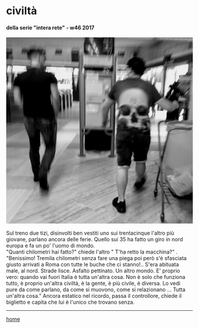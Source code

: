 # civiltà    

#### della serie "intera rete" - w46 2017  
![](/interarete122.png "Metro B - Colosseo")   

Sul treno due tizi, disinvolti ben vestiti uno sui trentacinque l'altro più giovane, parlano ancora delle ferie. Quello sui 35 ha fatto un giro in nord europa e fa un po' l'uomo di mondo.  
"Quanti chilometri hai fatto?" chiede  l'altro " T'ha retto la macchina?" .
"Benissimo! Tremila chilometri senza fare una piega poi però s'è sfasciata giusto arrivati a Roma con tutte le buche che ci stanno!.. S'era abituata male, al nord. Strade lisce. Asfalto pettinato. Un altro mondo. E' proprio vero: quando vai fuori Italia è tutta un'altra cosa. Non è solo che funziona tutto, è proprio un'altra civiltà, è la gente, è più civile, è diversa. Lo vedi pure da come parlano, da come si muovono, come si relazionano ... Tutta un'altra cosa."
Ancora estatico nel ricordo, passa il controllore, chiede il biglietto e capita che lui è l'unico che trovano senza.
   
---  
[home](/interarete.md)  